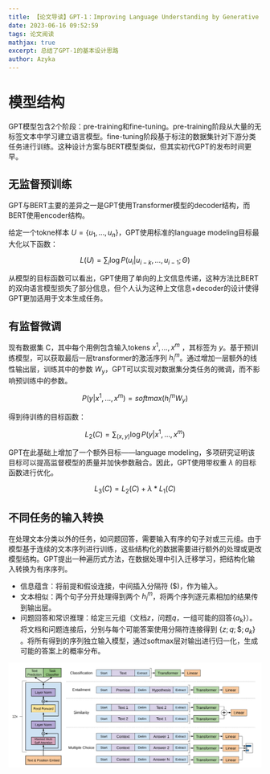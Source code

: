 ```yaml
---
title: 【论文导读】GPT-1：Improving Language Understanding by Generative Pre-Training
date: 2023-06-16 09:52:59
tags: 论文阅读
mathjax: true
excerpt: 总结了GPT-1的基本设计思路
author: Azyka
---
```


# 模型结构

GPT模型包含2个阶段：pre-training和fine-tuning。pre-training阶段从大量的无标签文本中学习建立语言模型。fine-tuning阶段基于标注的数据集针对下游分类任务进行训练。这种设计方案与BERT模型类似，但其实初代GPT的发布时间更早。

## 无监督预训练

GPT与BERT主要的差异之一是GPT使用Transformer模型的decoder结构，而BERT使用encoder结构。

给定一个tokne样本  $U= \{u_1,...,u_n\}$，GPT使用标准的language modeling目标最大化以下函数：

$$
L(U)=\sum_i\log P(u_i|u_{i-k},…,u_{i-1};\Theta)
$$

从模型的目标函数可以看出，GPT使用了单向的上文信息传递，这种方法比BERT的双向语言模型损失了部分信息，但个人认为这种上文信息+decoder的设计使得GPT更加适用于文本生成任务。

## **有监督微调**

现有数据集 C，其中每个用例包含输入tokens $x^1,...,x^m$ ，其标签为 $y$。基于预训练模型，可以获取最后一层transformer的激活序列 $h^m_l$。通过增加一层额外的线性输出层，训练其中的参数 $W_y$，GPT可以实现对数据集分类任务的微调，而不影响预训练中的参数。

$$
P(y|x^1,...,x^m)=softmax(h^m_lW_y)
$$

得到待训练的目标函数：

$$
L_2(C)=\sum_{(x,y)}\log P(y|x^1,...,x^m)
$$

GPT在此基础上增加了一个额外目标——language modeling，多项研究证明该目标可以提高监督模型的质量并加快参数融合。因此，GPT使用带权重 $\lambda$ 的目标函数进行优化。

$$
L_3(C)=L_2(C)+\lambda*L_1(C)
$$

## **不同任务的输入转换**

在处理文本分类以外的任务，如问题回答，需要输入有序的句子对或三元组。由于模型基于连续的文本序列进行训练，这些结构化的数据需要进行额外的处理或更改模型结构。GPT提出一种遍历式方法，在数据处理中引入迁移学习，把结构化输入转换为有序序列。

- 信息蕴含：将前提和假设连接，中间插入分隔符 ($)，作为输入。
- 文本相似：两个句子分开处理得到两个 $h^m_l$，将两个序列逐元素相加的结果传到输出层。
- 问题回答和常识推理：给定三元组（文档$z$，问题$q$，一组可能的回答$\{a_k\}$）。将文档和问题连接后，分别与每个可能答案使用分隔符连接得到 $\{z;q;\$;a_k\}$ 。将所有得到的序列独立输入模型，通过softmax层对输出进行归一化，生成可能的答案上的概率分布。

![下游任务对应结构](./【论文导读】GPT-1：Improving-Language-Understanding-by-Generative-Pre-Training/Untitled.png)
